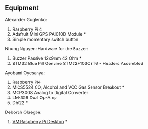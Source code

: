 ## Equipment

Alexander Guglenko:
  1. Raspberry Pi 4
  2. Adafruit Mini GPS PA1010D Module *
  3. Simple momentary switch button

Nhung Nguyen:
Hardware for the Buzzer:
  1. Buzzer Passive 12x9mm 42 Ohm *
  2. STM32 Blue Pill Genuine STM32F103C8T6 - Headers Assembled
  
 Ayobami Oyesanya:
  1. Raspberry Pi4
  2. MiCS5524 CO, Alcohol and VOC Gas Sensor Breakout *
  3. MCP3008 Analog to Digital Converter 
  4. LM-358 Dual Op-Amp 
  5. Dht22 *

Deborah Olaegbe:
  1. [VM Raspberry Pi Desktop](https://www.raspberrypi.org/software/raspberry-pi-desktop/)  *
